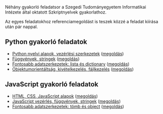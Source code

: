 <style>
	h1:first-of-type { display: none; }
</style>

# Szkriptnyelvek gyakorló feladatsorok

Néhány gyakorló feladatsor a Szegedi Tudományegyetem Informatikai Intézete által oktatott Szkriptnyelvek gyakorlathoz.

Az egyes feladatokhoz referenciamegoldást is teszek közzé a feladat kiírása után pár nappal.



## Python gyakorló feladatok

* [Python nyelvi alapok, vezérlési szerkezetek](./01) ([megoldás](./01/feladatsor01_megoldas.zip))
* [Függvények, stringek](./02) ([megoldás](./02/megoldasok.py))
* [Fontosabb adatszerkezetek: lista és dictionary](./03) ([megoldás](./03/megoldasok.py))
* [Objektumorientáltság, kivételkezelés, fájlkezelés](./04) ([megoldás](./04/megoldasok.zip))


## JavaScript gyakorló feladatok

* [HTML, CSS, JavaScript alapok](./05) ([megoldás](./05/megoldas.html))
* [JavaScript vezérlés, függvények, stringek](./06) ([megoldás](./06/index.js))
* [Fontosabb adatszerkezetek: tömb és object](./07) ([megoldás](./07/index.js))